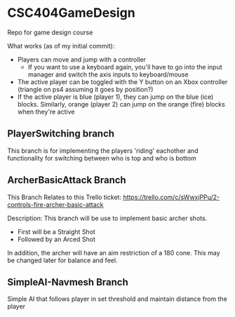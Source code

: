 # CSC404GameDesign
Repo for game design course

What works (as of my initial commit):

* Players can move and jump with a controller
  * If you want to use a keyboard again, you'll have to go into the input manager and switch the axis inputs to keyboard/mouse
* The active player can be toggled with the Y button on an Xbox controller (triangle on ps4 assuming it goes by position?)
* If the active player is blue (player 1), they can jump on the blue (ice) blocks.  Similarly, orange (player 2) can jump on the orange (fire) blocks when they're active


## PlayerSwitching branch

This branch is for implementing the players 'riding' eachother and functionality for switching between who is top and who is bottom

## ArcherBasicAttack Branch

This Branch Relates to this Trello ticket:
https://trello.com/c/sWwxjPPu/2-controls-fire-archer-basic-attack

Description:
This branch will be use to implement basic archer shots.
- First will be a Straight Shot
- Followed by an Arced Shot

In addition, the archer will have an aim restriction of a 180 cone. This may be changed later for balance and feel.

## SimpleAI-Navmesh Branch

Simple AI that follows player in set threshold and maintain distance from the player